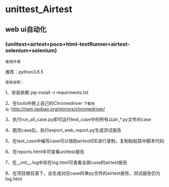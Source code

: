 # unittest_Airtest      

## web ui自动化
### (unittest+airtest+poco+html-testRunner+airtest-selenium+selenium)  

`使用环境`  

推荐：python3.6.5  

`使用说明：`     

1、安装依赖  pip install -r requirments.txt  

2、在tools中换上自己的Chromedriver  `下载地址:`http://npm.taobao.org/mirrors/chromedriver/  

3、执行run_all_case.py即可运行test_case中的所有以air_*.py文件的case   

4、跑完case后，执行export_web_report.py生成测试报告  

5、在test_case中编写case可以借助airtestIDE进行录制，复制粘贴其中脚本代码    

6、在reports.html中可查看unittest报告 

7、在__init__.log中存在log.html可查看全部case的airtest报告   

8、在项目根目录下，会生成对应case的单py文件的airtest报告，测试报告仍为log.html